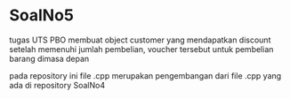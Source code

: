 # SoalNo5
tugas UTS PBO
membuat object customer yang mendapatkan discount setelah memenuhi jumlah pembelian, voucher tersebut untuk pembelian barang dimasa depan
<p>pada repository ini file .cpp merupakan pengembangan dari file .cpp yang ada di repository SoalNo4
